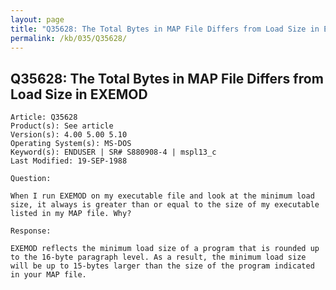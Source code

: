 ```yaml
---
layout: page
title: "Q35628: The Total Bytes in MAP File Differs from Load Size in EXEMOD"
permalink: /kb/035/Q35628/
---
```


## Q35628: The Total Bytes in MAP File Differs from Load Size in EXEMOD

	Article: Q35628
	Product(s): See article
	Version(s): 4.00 5.00 5.10
	Operating System(s): MS-DOS
	Keyword(s): ENDUSER | SR# S880908-4 | mspl13_c
	Last Modified: 19-SEP-1988
	
	Question:
	
	When I run EXEMOD on my executable file and look at the minimum load
	size, it always is greater than or equal to the size of my executable
	listed in my MAP file. Why?
	
	Response:
	
	EXEMOD reflects the minimum load size of a program that is rounded up
	to the 16-byte paragraph level. As a result, the minimum load size
	will be up to 15-bytes larger than the size of the program indicated
	in your MAP file.

